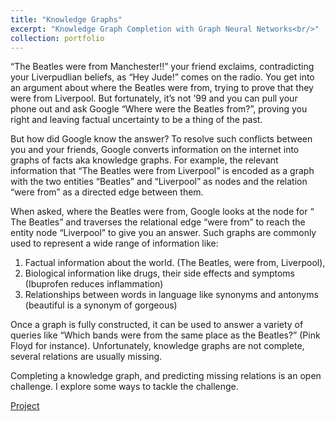 ```yaml
---
title: "Knowledge Graphs"
excerpt: "Knowledge Graph Completion with Graph Neural Networks<br/>"
collection: portfolio
---
```


“The Beatles were from Manchester!!” your friend exclaims, contradicting your Liverpudlian beliefs, as “Hey Jude!” comes on the radio. You get into an argument about where the Beatles were from, trying to prove that they were from Liverpool. But fortunately, it’s not ’99 and you can pull your phone out and ask Google “Where were the Beatles from?”, proving you right and leaving factual uncertainty to be a thing of the past.

But how did Google know the answer? To resolve such conflicts between you and your friends, Google converts information on the internet into graphs of facts aka knowledge graphs. For example, the relevant information that “The Beatles were from Liverpool” is encoded as a graph with the two entities “Beatles” and “Liverpool” as nodes and the relation “were from” as a directed edge between them.

When asked, where the Beatles were from, Google looks at the node for “ The Beatles” and traverses the relational edge “were from” to reach the entity node “Liverpool” to give you an answer. Such graphs are commonly used to represent a wide range of information like:

1. Factual information about the world. (The Beatles, were from, Liverpool), 
2. Biological information like drugs, their side effects and symptoms (Ibuprofen reduces inflammation)
3. Relationships between words in language like synonyms and antonyms (beautiful is a synonym of gorgeous)

Once a graph is fully constructed, it can be used to answer a variety of queries like “Which bands were from the same place as the Beatles?” (Pink Floyd for instance). Unfortunately, knowledge graphs are not complete, several relations are usually missing.

Completing a knowledge graph, and predicting missing relations is an open challenge. I explore some ways to tackle the challenge. 

[Project](https://github.com/A0308/Knowledge-Graph-Completion)